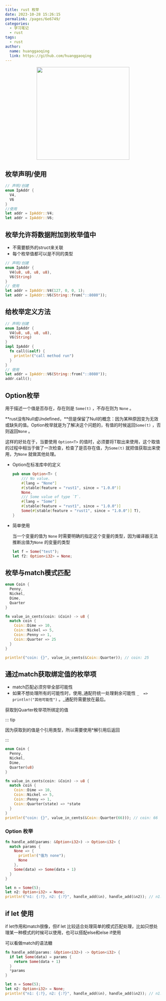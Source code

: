 ```yaml
---
title: rust 枚举
date: 2023-10-28 15:26:15
permalink: /pages/6e6749/
categories:
  - 学习笔记
  - rust
tags:
  - rust
author: 
  name: huanggaoqing
  link: https://github.com/huanggaoqing
---
```


<div style="text-align: center;" align="center" >
  <img src="https://rustacean.net/assets/rustacean-orig-noshadow.svg" width="300px" />
</div>

## 枚举声明/使用

```rust
// 声明/创建
enum IpAddr {
  V4,
  V6
}
//使用
let addr = IpAddr::V4;
let addr = IpAddr::V6;
```

## 枚举允许将数据附加到枚举值中

- 不需要额外的struct来关联
- 每个枚举值都可以是不同的类型

```rust
// 声明/创建
enum IpAddr {
  V4(u8, u8, u8, u8),
  V6(String)
}
// 使用
let addr = IpAddr::V4(127, 0, 0, 1);
let addr = IpAddr::V6(String::from("::8080"));
```

## 给枚举定义方法

```rust
// 声明/创建
enum IpAddr {
  V4(u8, u8, u8, u8),
  V6(String)
}
impl IpAddr {
  fn call(&self) {
    println!("call method run")
  }
}
// 使用
let addr = IpAddr::V6(String::from("::8080"));
addr.call();
```

## Option枚举

用于描述一个值是否存在，存在则是 `Some(t)` ，不存在则为 `None` 。

**rust没有Null或Undefined，**但是保留了Null的概念：因为某种原因变为无效或缺失的值。Option枚举就是为了解决这个问题的，有值的时候返回`Some(t)` ，否则返回`None` 。

这样的好处在于，当要使用 `Option<T>` 的值时，必须要将T取出来使用，这个取值的过程中相当于做了一次检查，检查了是否存在值，为`Some(t)` 就把值获取出来使用，为`None` 就做其他处理。

- Option在标准库中的定义
    
    ```rust
    pub enum Option<T> {
        /// No value.
        #[lang = "None"]
        #[stable(feature = "rust1", since = "1.0.0")]
        None,
        /// Some value of type `T`.
        #[lang = "Some"]
        #[stable(feature = "rust1", since = "1.0.0")]
        Some(#[stable(feature = "rust1", since = "1.0.0")] T),
    }
    ```
    
- 简单使用
    
    当一个变量的值为 `None` 时需要明确的指定这个变量的类型，因为编译器无法推断出值为`None` 的变量的类型
    
    ```rust
    let f = Some("test");
    let f2: Option<i32> = None;
    ```
    

## 枚举与match模式匹配

```rust
enum Coin {
  Penny,
  Nickel,
  Dime,
  Quarter
}

fn value_in_cents(coin: &Coin) -> u8 {
  match coin {
    Coin::Dime => 10,
    Coin::Nickel => 5,
    Coin::Penny => 1,
    Coin::Quarter => 25
  }
}

println!("coin: {}", value_in_cents(&Coin::Quarter)); // coin: 25
```

## 通过match获取绑定值的枚举项

- match匹配必须穷举全部可能性
- 如果不想处理所有的可能性时，使用_通配符统一处理剩余可能性 `_  => println!("其他可能性")` 。_通配符需要放在最后。

获取到Quarter枚举项所绑定的值

::: tip

因为获取到的值是个引用类型，所以需要使用*解引用后返回

:::

```rust
enum Coin {
  Penny,
  Nickel,
  Dime,
  Quarter(u8)
}

fn value_in_cents(coin: &Coin) -> u8 {
  match coin {
    Coin::Dime => 10,
    Coin::Nickel => 5,
    Coin::Penny => 1,
    Coin::Quarter(state) => *state
  }
}
println!("coin: {}", value_in_cents(&Coin::Quarter(66))); // coin: 66
```

### Option 枚举

```rust
fn handle_add(params: &Option<i32>) -> Option<i32> {
  match params {
    None => {
      println!("值为 none");
      None
    },
    Some(data) => Some(data + 1)
  }
}

let n = Some(5);
let n2: Option<i32> = None;
println!("n1: {:?}, n2: {:?}", handle_add(&n), handle_add(&n2)); // n1: Some(6), n2: None
```

## if let 使用

if let作用和match很像，但if let 比较适合处理简单的模式匹配处理，比如只想处理某一种模式的时候可以使用，也可以搭配else和else if使用

可以看做match的语法糖

```rust
fn handle_add(params: &Option<i32>) -> Option<i32> {
  if let Some(data) = params {
    return Some(data + 1)
  }
  *params
}

let n = Some(5);
let n2: Option<i32> = None;
println!("n1: {:?}, n2: {:?}", handle_add(&n), handle_add(&n2)); // n1: Some(6), n2: None
```
